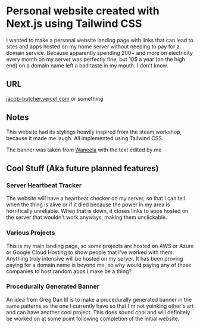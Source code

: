 # Personal website created with Next.js using Tailwind CSS

I wanted to make a personal website landing page with links that can lead to sites and apps hosted on my home server without needing to pay for a domain service. Because apparently spending 200+ and more on electricity every month on my server was perfectly fine, but 10$ a year (on the high end) on a domain name left a bad taste in my mouth. I don't know.

## URL

[jacob-butcher.vercel.com](jacob-butcher.vercel.com) or something

## Notes

This website had its stylings heavily inspired from the steam workshop, because it made me laugh. All implemented using Tailwind CSS.

The banner was taken from [Waneela](https://x.com/waneella_?lang=en) with the text edited by me

## Cool Stuff (Aka future planned features)

### Server Heartbeat Tracker

The website will have a heartbeat checker on my server, so that I can tell when the thing is alive or if it died because the power in my area is horrifically unreliable. When that is down, it closes links to apps hosted on the server that wouldn't work anyways, making them unclickable.

### Various Projects

This is my main landing page, so some projects are hosted on AWS or Azure or Google Cloud Hosting to show people that I've worked with them. Anything truly intensive will be hosted on my server. It has been proving paying for a domain name is beyond me, so why would paying any of those companies to host random apps I make be a thing?

### Procedurally Generated Banner

An idea from Greg Dan III is to make a procedurally generated banner in the same patterns as the one I currently have so that I'm not yoinking other's art and can have another cool project. This does sound cool and will definitely be worked on at some point following completion of the initial website.
